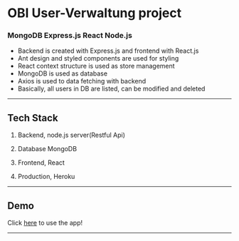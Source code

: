 # OBI User-Verwaltung project

### MongoDB Express.js React Node.js

- Backend is created with Express.js and frontend with React.js
- Ant design and styled components are used for styling
- React context structure is used as store management
- MongoDB is used as database
- Axios is used to data fetching with backend
- Basically, all users in DB are listed, can be modified and deleted

---

## Tech Stack

1. Backend, node.js server(Restful Api)

2. Database MongoDB

3. Frontend, React

4. Production, Heroku

---

## Demo

Click [here](https://blueberry-places-app.herokuapp.com) to use the app!

---
